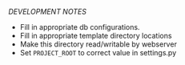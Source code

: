 *DEVELOPMENT NOTES*

  - Fill in appropriate db configurations.
  - Fill in appropriate template directory locations
  - Make this directory read/writable by webserver
  - Set `PROJECT_ROOT` to correct value in settings.py

